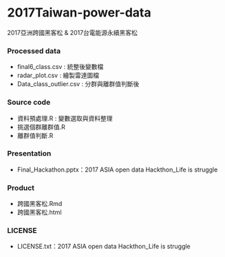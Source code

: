 # 2017Taiwan-power-data
2017亞洲跨國黑客松 &amp; 2017台電能源永續黑客松

### Processed data
- final6_class.csv : 統整後變數檔
- radar_plot.csv : 繪製雷達圖檔
- Data_class_outlier.csv : 分群與離群值判斷後

### Source code
- 資料預處理.R : 變數選取與資料整理
- 挑選個群離群值.R
- 離群值判斷.R

### Presentation
- Final_Hackathon.pptx：2017 ASIA open data Hackthon_Life is struggle

### Product
- 跨國黑客松.Rmd
- 跨國黑客松.html

### LICENSE
- LICENSE.txt：2017 ASIA open data Hackthon_Life is struggle
